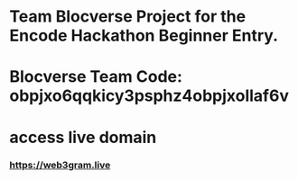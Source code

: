 # Team Blocverse Project for the Encode Hackathon Beginner Entry.
# Blocverse Team Code: obpjxo6qqkicy3psphz4obpjxollaf6v

# access live domain 
### https://web3gram.live
